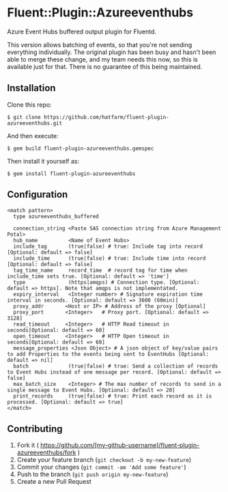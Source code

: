 # Fluent::Plugin::Azureeventhubs

Azure Event Hubs buffered output plugin for Fluentd.  

This version allows batching of events, so that you're not sending everything individually.  The original plugin has been busy and hasn't been able to merge these change, and my team needs this now, so this is available just for that.  There is no guarantee of this being maintained.

## Installation

Clone this repo:

    $ git clone https://github.com/hatfarm/fluent-plugin-azureeventhubs.git

And then execute:

    $ gem build fluent-plugin-azureeventhubs.gemspec

Then install it yourself as:

    $ gem install fluent-plugin-azureeventhubs

## Configuration

```
<match pattern>
  type azureeventhubs_buffered

  connection_string <Paste SAS connection string from Azure Management Potal>
  hub_name          <Name of Event Hubs>
  include_tag       (true|false) # true: Include tag into record [Optional: default => false]
  include_time      (true|false) # true: Include time into record [Optional: default => false]
  tag_time_name     record_time  # record tag for time when include_time sets true. [Optional: default => 'time']
  type              (https|amqps) # Connection type. [Optional: default => https]. Note that amqps is not implementated.
  expiry_interval   <Integer number> # Signature expiration time interval in seconds. [Optional: default => 3600 (60min)]
  proxy_addr       <Host or IP> # Address of the proxy [Optional]
  proxy_port	   <Integer>   # Proxy port. [Optional: default => 3128]
  read_timeout     <Integer>   # HTTP Read timeout in seconds[Optional: default => 60]
  open_timeout     <Integer>   # HTTP Open timeout in seconds[Optional: default => 60]
  message_properties <Json Object> # A json object of key/value pairs to add Properties to the events being sent to EventHubs [Optional: default => nil]
  batch             (true|false) # true: Send a collection of records to Event Hubs instead of one message per record. [Optional: default => false]
  max_batch_size    <Integer> # The max number of records to send in a single message to Event Hubs. [Optional: default => 20]
  print_records     (true|false) # true: Print each record as it is processed. [Optional: default => true]
</match>
```

## Contributing

1. Fork it ( https://github.com/[my-github-username]/fluent-plugin-azureeventhubs/fork )
2. Create your feature branch (`git checkout -b my-new-feature`)
3. Commit your changes (`git commit -am 'Add some feature'`)
4. Push to the branch (`git push origin my-new-feature`)
5. Create a new Pull Request
